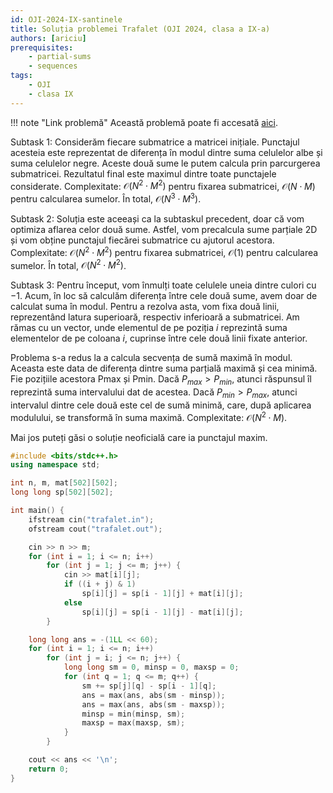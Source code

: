 ```yaml
---
id: OJI-2024-IX-santinele
title: Soluția problemei Trafalet (OJI 2024, clasa a IX-a)
authors: [ariciu]
prerequisites:
    - partial-sums
    - sequences
tags:
    - OJI
    - clasa IX
---
```


!!! note "Link problemă"
    Această problemă poate fi accesată [aici](https://kilonova.ro/problems/2503/).

Subtask 1: Considerăm fiecare submatrice a matricei inițiale. Punctajul acesteia
este reprezentat de diferența în modul dintre suma celulelor albe și suma
celulelor negre. Aceste două sume le putem calcula prin parcurgerea submatricei.
Rezultatul final este maximul dintre toate punctajele considerate. Complexitate:
$\mathcal{O}(N^2 \cdot M^2)$ pentru fixarea submatricei, $\mathcal{O}(N \cdot
M)$ pentru calcularea sumelor. În total, $\mathcal{O}(N^3 \cdot M^3)$.

Subtask 2: Soluția este aceeași ca la subtaskul precedent, doar că vom optimiza
aflarea celor două sume. Astfel, vom precalcula sume parțiale 2D și vom obține
punctajul fiecărei submatrice cu ajutorul acestora. Complexitate:
$\mathcal{O}(N^2 \cdot M^2)$ pentru fixarea submatricei, $\mathcal{O}(1)$ pentru
calcularea sumelor. În total, $\mathcal{O}(N^2 \cdot M^2)$.

Subtask 3: Pentru început, vom înmulți toate celulele uneia dintre culori cu
$-1$. Acum, în loc să calculăm diferența între cele două sume, avem doar de
calculat suma în modul. Pentru a rezolva asta, vom fixa două linii, reprezentând
latura superioară, respectiv inferioară a submatricei. Am rămas cu un vector,
unde elementul de pe poziția $i$ reprezintă suma elementelor de pe coloana $i$,
cuprinse între cele două linii fixate anterior.

Problema s-a redus la a calcula secvența de sumă maximă în modul. Aceasta este
data de diferența dintre suma parțială maximă și cea minimă. Fie pozițiile
acestora Pmax și Pmin. Dacă $P_{max} > P_{min}$, atunci răspunsul îl reprezintă
suma intervalului dat de acestea. Dacă $P_{min} > P_{max}$, atunci intervalul
dintre cele două este cel de sumă minimă, care, după aplicarea modulului, se
transformă în suma maximă. Complexitate: $\mathcal{O}(N^2 \cdot M)$.

Mai jos puteți găsi o soluție neoficială care ia punctajul maxim.

```cpp
#include <bits/stdc++.h>
using namespace std;

int n, m, mat[502][502];
long long sp[502][502];

int main() {
    ifstream cin("trafalet.in");
    ofstream cout("trafalet.out");

    cin >> n >> m;
    for (int i = 1; i <= n; i++)
        for (int j = 1; j <= m; j++) {
            cin >> mat[i][j];
            if ((i + j) & 1)
                sp[i][j] = sp[i - 1][j] + mat[i][j];
            else
                sp[i][j] = sp[i - 1][j] - mat[i][j];
        }

    long long ans = -(1LL << 60);
    for (int i = 1; i <= n; i++)
        for (int j = i; j <= n; j++) {
            long long sm = 0, minsp = 0, maxsp = 0;
            for (int q = 1; q <= m; q++) {
                sm += sp[j][q] - sp[i - 1][q];
                ans = max(ans, abs(sm - minsp));
                ans = max(ans, abs(sm - maxsp));
                minsp = min(minsp, sm);
                maxsp = max(maxsp, sm);
            }
        }

    cout << ans << '\n';
    return 0;
}
```
